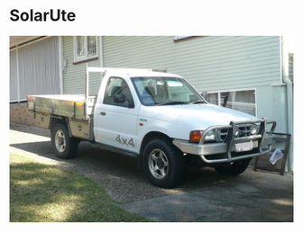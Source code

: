 # SolarUte

![Ute - pre conversion](https://github.com/mackelec/SolarUte/blob/master/photos/uet1.jpg)

